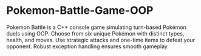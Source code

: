 # Pokemon-Battle-Game-OOP
Pokemon Battle is a C++ console game simulating turn-based Pokémon duels using OOP. Choose from six unique Pokémon with distinct types, health, and moves. Use strategic attacks and one-time items to defeat your opponent. Robust exception handling ensures smooth gameplay.
